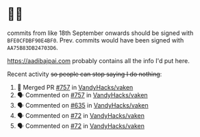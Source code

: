 # 👋🏻
<!--
**aadibajpai/aadibajpai** is a ✨ _special_ ✨ repository because its `README.md` (this file) appears on your GitHub profile.
-->
commits from like 18th September onwards should be signed with `BFE0CFDBF90E4BF0`. Prev. commits would have been signed with `AA75B83DB24703D6`.

https://aadibajpai.com probably contains all the info I'd put here.

Recent activity ~~so people can stop saying I do nothing~~:
<!--START_SECTION:activity-->
1. 🎉 Merged PR [#757](https://github.com/VandyHacks/vaken/pull/757) in [VandyHacks/vaken](https://github.com/VandyHacks/vaken)
2. 🗣 Commented on [#757](https://github.com/VandyHacks/vaken/issues/757) in [VandyHacks/vaken](https://github.com/VandyHacks/vaken)
3. 🗣 Commented on [#635](https://github.com/VandyHacks/vaken/issues/635) in [VandyHacks/vaken](https://github.com/VandyHacks/vaken)
4. 🗣 Commented on [#72](https://github.com/VandyHacks/vaken/issues/72) in [VandyHacks/vaken](https://github.com/VandyHacks/vaken)
5. 🗣 Commented on [#72](https://github.com/VandyHacks/vaken/issues/72) in [VandyHacks/vaken](https://github.com/VandyHacks/vaken)
<!--END_SECTION:activity-->
